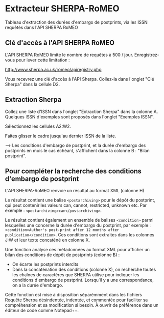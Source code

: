 # Extracteur SHERPA-RoMEO
Tableau d'extraction des durées d'embargo de postprints, via les ISSN requêtés dans l'API SHERPA RoMEO

## Clé d'accès à l'API SHERPA RoMEO
L'API SHERPA RoMEO limite le nombre de requêtes à 500 / jour. Enregistrez-vous pour lever cette limitation :

http://www.sherpa.ac.uk/romeo/apiregistry.php

Vous recevrez une clé d'accès à l'API Sherpa. Collez-la dans l'onglet "Clé Sherpa" dans la cellule D2.

## Extraction Sherpa
Collez une liste d'ISSN dans l'onglet "Extraction Sherpa" dans la colonne A. Quelques ISSN d'exemples sont proposés dans l'onglet "Exemples ISSN".

Sélectionnez les cellules A2:W2.

Faites glisser le cadre jusqu'au dernier ISSN de la liste.

--> Les conditions d'embargo de postprint, et la durée d'embargo des postprints en mois le cas échéant, s'affichent dans la colonne B : "Bilan postprint".

## Pour compléter la recherche des conditions d'embargo de postprint
L'API SHERPA-RoMEO renvoie un résultat au format XML (colonne H)

Le résultat contient une balise `<postarchiving>` pour le dépôt du postprint, qui peut contenir les valeurs can, cannot, restricted, unknown etc. Par exemple : `<postarchiving>can</postarchiving>`.

Le résultat contient également un ensemble de balises `<condition>` parmi lesquelles une concerne la durée d'embargo du postprint, par exemple : `<condition>Author's post-print after 12 months after publication</condition>`. Ces conditions sont extraites dans les colonnes J:W et leur texte concaténé en colonne X.

Une fonction analyse ces métadonnées au format XML pour afficher un bilan des conditions de  dépôt de postprints (colonne B) :
- On écarte les postprints interdits
- Dans la concaténation des conditions (colonne X), on recherche toutes les chaînes de caractères que SHERPA utilise pour indiquer les conditions d'embargo de postprint. Lorsqu'il y a une correspondance, on a la durée d'embargo.

Cette fonction est mise à disposition séparémment dans les fichiers Requête Sherpa désindentée, indentée, et commentée pour faciliter sa compréhension et sa modification si besoin. À ouvrir de préférence dans un éditeur de code comme Notepad++.
